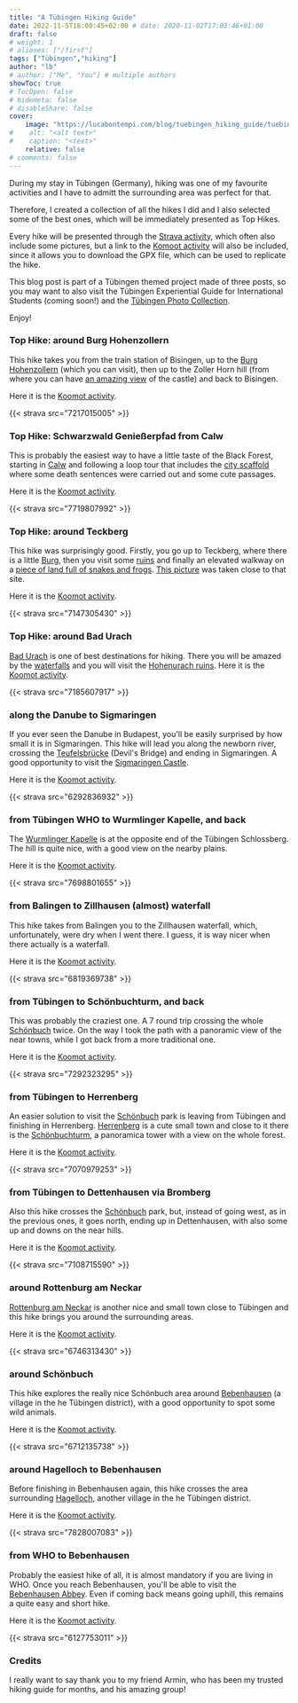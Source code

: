 ```yaml
---
title: "A Tübingen Hiking Guide"
date: 2022-11-5T18:00:45+02:00 # date: 2020-11-02T17:03:46+01:00
draft: false
# weight: 1
# aliases: ["/first"]
tags: ["Tübingen","hiking"]
author: "lb"
# author: ["Me", "You"] # multiple authors
showToc: true
# TocOpen: false
# hidemeta: false
# disableShare: false
cover:
    image: "https://lucabontempi.com/blog/tuebingen_hiking_guide/tuebingen_hiking_guide_1.JPG"
#    alt: "<alt text>"
#    caption: "<text>"
    relative: false
# comments: false
---
```

During my stay in Tübingen (Germany), hiking was one of my favourite activities and I have to admitt the surrounding area was perfect for that.

Therefore, I created a collection of all the hikes I did and I also selected some of the best ones, which will be immediately presented as Top Hikes. 

Every hike will be presented through the [Strava activity](https://www.strava.com/athletes/4403103), which often also include some pictures, but a link to the [Komoot activity](https://www.komoot.it/user/2218098976141) will also be included, since it allows you to download the GPX file, which can be used to replicate the hike.

This blog post is part of a Tübingen themed project made of three posts, so you may want to also visit the Tübingen Experiential Guide for International Students (coming soon!) and the [Tübingen Photo Collection](https://lucabontempi.com/blog/tuebingen_collection/).

Enjoy!

### Top Hike: around Burg Hohenzollern

This hike takes you from the train station of Bisingen, up to the [Burg Hohenzollern](https://en.wikipedia.org/wiki/Hohenzollern_Castle) (which you can visit), then up to the Zoller Horn hill (from where you can have [an amazing view](https://lucabontempi.com/blog/tuebingen_collection/#20) of the castle) and back to Bisingen. 

Here it is the [Koomot activity](https://www.komoot.it/tour/786302697?share_token=aIEibxQFqoDbQcsaw74Wk6kw6OTKPCOEekPQjOA2OI0RasYQUl&ref=wtd "Komoot").

{{< strava src="7217015005" >}}

### Top Hike: Schwarzwald Genießerpfad from Calw

This is probably the easiest way to have a little taste of the Black Forest, starting in [Calw](https://en.wikipedia.org/wiki/Calw) and following a loop tour that includes the [city scaffold](https://www.komoot.it/highlight/78321) where some death sentences were carried out and some cute passages. 

Here it is the [Koomot activity](https://www.komoot.it/tour/907533563?share_token=aPZ37hKQhJb93wUI5GwuX1py3qfST4PmbrLfjE3LZWS54tnTxS&ref=wtd "Komoot").

{{< strava src="7719807992" >}}

### Top Hike: around Teckberg

This hike was surprisingly good. Firstly, you go up to Teckberg, where there is a little [Burg](https://goo.gl/maps/AtUbzGXJYD7HTh2a8), then you visit some [ruins](https://goo.gl/maps/PtLoEGiH7LZYQbby9) and finally an elevated walkway on a [piece of land full of snakes and frogs](https://de.wikipedia.org/wiki/Schopflocher_Torfmoor). [This picture](https://lucabontempi.com/blog/tuebingen_collection/#19) was taken close to that site.

Here it is the [Koomot activity](https://www.komoot.it/tour/770772712?share_token=abQV14KuwJkTJnx6YCgSLVCpP3pyuaB3d6GEk7riH8aQcMxaYx&ref=wtd "Komoot").

{{< strava src="7147305430" >}}

### Top Hike: around Bad Urach

[Bad Urach](https://en.wikipedia.org/wiki/Bad_Urach) is one of best destinations for hiking. There you will be amazed by the [waterfalls](https://goo.gl/maps/5CR8cAZo2D9mj3pB8) and you will visit the [Hohenurach ruins](https://goo.gl/maps/5QQ8h8QjRiFmhpoe6). Here it is the [Koomot activity](https://www.komoot.it/tour/778869387?share_token=as67jEU9G7Pu2XXJMvR5IR45X3MgjpyD9W2T4ZvW6rVJZN4Uqh&ref=wtd "Komoot").

{{< strava src="7185607917" >}}

### along the Danube to Sigmaringen

If you ever seen the Danube in Budapest, you'll be easily surprised by how small it is in Sigmaringen. This hike will lead you along the newborn river, crossing the [Teufelsbrücke](https://www.komoot.it/highlight/438257) (Devil's Bridge) and ending in Sigmaringen. A good opportunity to visit the [Sigmaringen Castle](https://en.wikipedia.org/wiki/Sigmaringen_Castle).

Here it is the [Koomot activity](https://www.komoot.it/tour/972365219?share_token=atqZyk43Pkk8zNIdwKLHhNrZ5qQOUOQS1G4nS1u0mt4Wm0J7OC&ref=wtd "Komoot").

{{< strava src="6292836932" >}}

### from Tübingen WHO to Wurmlinger Kapelle, and back

The [Wurmlinger Kapelle](https://goo.gl/maps/T2LqqEmh85zj7ZxZ7) is at the opposite end of the Tübingen Schlossberg. The hill is quite nice, with a good view on the nearby plains.

Here it is the [Koomot activity](https://www.komoot.it/tour/902468157?share_token=aG2vCmTupWW8blCowwXp1QXf57SG1KzHHs0WWoLrOUvu0WS7zW&ref=wtd "Komoot").

{{< strava src="7698801655" >}}

### from Balingen to Zillhausen (almost) waterfall

This hike takes from Balingen you to the Zillhausen waterfall, which, unfortunately, were dry when I went there. I guess, it is way nicer when there actually is a waterfall.

Here it is the [Koomot activity](https://www.komoot.it/tour/902468157?share_token=aG2vCmTupWW8blCowwXp1QXf57SG1KzHHs0WWoLrOUvu0WS7zW&ref=wtd "Komoot").

{{< strava src="6819369738" >}}

### from Tübingen to Schönbuchturm, and back

This was probably the craziest one. A 7 round trip crossing the whole [Schönbuch](https://en.wikipedia.org/wiki/Sch%C3%B6nbuch) twice. On the way I took the path with a panoramic view of the near towns, while I got back from a more traditional one.

Here it is the [Koomot activity](https://www.komoot.it/tour/972362976?share_token=aVDC7dshJBD5WSU1eCQJ0CZt9DHrSnFWXoGR96kWUskpfn168w&ref=wtd "Komoot").

{{< strava src="7292323295" >}}

### from Tübingen to Herrenberg

An easier solution to visit the [Schönbuch](https://en.wikipedia.org/wiki/Sch%C3%B6nbuch) park is leaving from Tübingen and finishing in Herrenberg. [Herrenberg](https://lucabontempi.com/blog/tuebingen_collection/#22) is a cute small town and close to it there is the [Schönbuchturm](https://lucabontempi.com/blog/tuebingen_collection/#21), a panoramica tower with a view on the whole forest.

Here it is the [Koomot activity](https://www.komoot.it/tour/755603142?share_token=aHgqiefs3ylGcpKI3hBSjMKP8oIGkuJn9N1WgCCLVyYt8J7LLi&ref=wtd "Komoot").

{{< strava src="7070979253" >}}

### from Tübingen to Dettenhausen via Bromberg

Also this hike crosses the [Schönbuch](https://en.wikipedia.org/wiki/Sch%C3%B6nbuch) park, but, instead of going west, as in the previous ones, it goes north, ending up in Dettenhausen, with also some up and downs on the near hills.

Here it is the [Koomot activity](https://www.komoot.it/tour/762834783?share_token=a1tkPzX1ziCrOpfzZdJoUmrNM83nzbEmCRZdBmU4Vzxriw27U9&ref=wtd "Komoot").

{{< strava src="7108715590" >}}

### around Rottenburg am Neckar

[Rottenburg am Neckar](https://en.wikipedia.org/wiki/Rottenburg_am_Neckar) is another nice and small town close to Tübingen and this hike brings you around the surrounding areas.

Here it is the [Koomot activity](https://www.komoot.it/tour/685497302?share_token=ae5wEpNaIJzP8g5zslwe8Zcqxa0sPTgzQiQWUGF0iAAEG6w61L&ref=wtd "Komoot").

{{< strava src="6746313430" >}}

### around Schönbuch

This hike explores the really nice Schönbuch area around [Bebenhausen](https://en.wikipedia.org/wiki/Bebenhausen) (a village in the he Tübingen district), with a good opportunity to spot some wild animals.

Here it is the [Koomot activity](https://www.komoot.it/tour/678294933?share_token=aIUWLJOkWffcj6ef11uJ7jrQt2L2cwCDFsqCHvGohSyVF12X9I&ref=wtd "Komoot").

{{< strava src="6712135738" >}}

### around Hagelloch to Bebenhausen

Before finishing in Bebenhausen again, this hike crosses the area surrounding [Hagelloch](https://en.wikipedia.org/wiki/Hagelloch), another village in the he Tübingen district.

Here it is the [Koomot activity](https://www.komoot.it/tour/929681393?share_token=aU0Z1uvkubbqJIsOYI2dt1BbvB4YRuav4FtJqAprjBHsr2DgSH&ref=wtd "Komoot").

{{< strava src="7828007083" >}}

### from WHO to Bebenhausen 

Probably the easiest hike of all, it is almost mandatory if you are living in WHO. Once you reach Bebenhausen, you'll be able to visit the [Bebenhausen Abbey](https://en.wikipedia.org/wiki/Bebenhausen_Abbey). Even if coming back means going uphill, this remains a quite easy and short hike.

Here it is the [Koomot activity](https://www.komoot.it/tour/527550832?share_token=a9OnZWxxTzDr6C82b4rHYyo8SHqbPO8BFqCXmcqk2hvUaYl6Ko&ref=wtd "Komoot").

{{< strava src="6127753011" >}}

### Credits

I really want to say thank you to my friend Armin, who has been my trusted hiking guide for months, and his amazing group!
